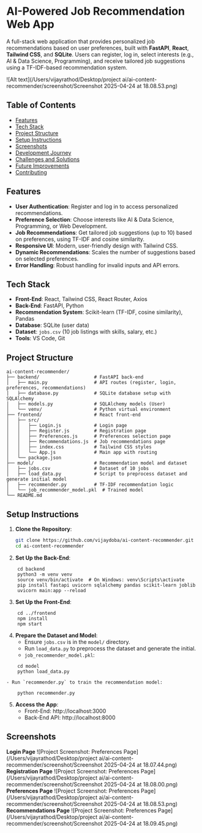 # AI-Powered Job Recommendation Web App

A full-stack web application that provides personalized job recommendations based on user preferences, built with **FastAPI**, **React**, **Tailwind CSS**, and **SQLite**. Users can register, log in, select interests (e.g., AI & Data Science, Programming), and receive tailored job suggestions using a TF-IDF-based recommendation system.

![Alt text](/Users/vijayrathod/Desktop/project ai/ai-content-recommender/screenshot/Screenshot 2025-04-24 at 18.08.53.png)

## Table of Contents
- [Features](#features)
- [Tech Stack](#tech-stack)
- [Project Structure](#project-structure)
- [Setup Instructions](#setup-instructions)
- [Screenshots](#screenshots)
- [Development Journey](#development-journey)
- [Challenges and Solutions](#challenges-and-solutions)
- [Future Improvements](#future-improvements)
- [Contributing](#contributing)

## Features
- **User Authentication**: Register and log in to access personalized recommendations.
- **Preference Selection**: Choose interests like AI & Data Science, Programming, or Web Development.
- **Job Recommendations**: Get tailored job suggestions (up to 10) based on preferences, using TF-IDF and cosine similarity.
- **Responsive UI**: Modern, user-friendly design with Tailwind CSS.
- **Dynamic Recommendations**: Scales the number of suggestions based on selected preferences.
- **Error Handling**: Robust handling for invalid inputs and API errors.

## Tech Stack
- **Front-End**: React, Tailwind CSS, React Router, Axios
- **Back-End**: FastAPI, Python
- **Recommendation System**: Scikit-learn (TF-IDF, cosine similarity), Pandas
- **Database**: SQLite (user data)
- **Dataset**: `jobs.csv` (10 job listings with skills, salary, etc.)
- **Tools**: VS Code, Git

## Project Structure

```
ai-content-recommender/
├── backend/                    # FastAPI back-end
│   ├── main.py                 # API routes (register, login, preferences, recommendations)
│   ├── database.py             # SQLite database setup with SQLAlchemy
│   ├── models.py               # SQLAlchemy models (User)
│   └── venv/                   # Python virtual environment
├── frontend/                   # React front-end
│   ├── src/
│   │   ├── Login.js            # Login page
│   │   ├── Register.js         # Registration page
│   │   ├── Preferences.js      # Preferences selection page
│   │   ├── Recommendations.js  # Job recommendations page
│   │   ├── index.css           # Tailwind CSS styles
│   │   └── App.js              # Main app with routing
│   └── package.json
├── model/                      # Recommendation model and dataset
│   ├── jobs.csv                # Dataset of 10 jobs
│   ├── load_data.py            # Script to preprocess dataset and generate initial model
│   ├── recommender.py          # TF-IDF recommendation logic
│   └── job_recommender_model.pkl  # Trained model
└── README.md
```


## Setup Instructions
1. **Clone the Repository**:
    ```bash
    git clone https://github.com/vijaydoba/ai-content-recommender.git
    cd ai-content-recommender

2. **Set Up the Back-End**:
```
    cd backend
    python3 -m venv venv
    source venv/bin/activate  # On Windows: venv\Scripts\activate
    pip install fastapi uvicorn sqlalchemy pandas scikit-learn joblib
    uvicorn main:app --reload
```    

3. **Set Up the Front-End**:
```
    cd ../frontend
    npm install
    npm start
```
4. **Prepare the Dataset and Model**:
    - Ensure `jobs.csv` is in the `model/` directory.
    - Run `load_data.py` to preprocess the dataset and generate the initial.
    - `job_recommender_model.pkl`:    
```
    cd model
    python load_data.py
```    
    - Run `recommender.py` to train the recommendation model:

```
    python recommender.py
```

5. **Access the App**:
    - Front-End: http://localhost:3000
    - Back-End API: http://localhost:8000

## Screenshots 

**Login Page**
![Project Screenshot: Preferences Page](/Users/vijayrathod/Desktop/project ai/ai-content-recommender/screenshot/Screenshot 2025-04-24 at 18.07.44.png)
**Registration Page**
![Project Screenshot: Preferences Page](/Users/vijayrathod/Desktop/project ai/ai-content-recommender/screenshot/Screenshot 2025-04-24 at 18.08.00.png)
**Preferences Page**
![Project Screenshot: Preferences Page](/Users/vijayrathod/Desktop/project ai/ai-content-recommender/screenshot/Screenshot 2025-04-24 at 18.08.53.png)
**Recommendations Page**
![Project Screenshot: Preferences Page](/Users/vijayrathod/Desktop/project ai/ai-content-recommender/screenshot/Screenshot 2025-04-24 at 18.09.45.png)